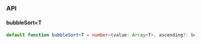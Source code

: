 

### API

#### bubbleSort<T

```ts
default function bubbleSort<T = number>(value: Array<T>, ascending?: boolean): Array<T>;
```

